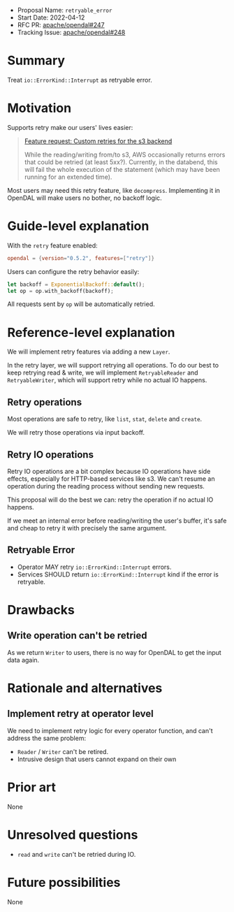 - Proposal Name: `retryable_error`
- Start Date: 2022-04-12
- RFC PR: [apache/opendal#247](https://github.com/apache/opendal/pull/247)
- Tracking Issue: [apache/opendal#248](https://github.com/apache/opendal/issues/248)

# Summary

Treat `io::ErrorKind::Interrupt` as retryable error.

# Motivation

Supports retry make our users' lives easier:

> [Feature request: Custom retries for the s3 backend](https://github.com/apache/opendal/issues/196)
>
> While the reading/writing from/to s3, AWS occasionally returns errors that could be retried (at least 5xx?). Currently, in the databend, this will fail the whole execution of the statement (which may have been running for an extended time).

Most users may need this retry feature, like `decompress`. Implementing it in OpenDAL will make users no bother, no backoff logic.

# Guide-level explanation

With the `retry` feature enabled:

```toml
opendal = {version="0.5.2", features=["retry"]}
```

Users can configure the retry behavior easily:

```rust
let backoff = ExponentialBackoff::default();
let op = op.with_backoff(backoff);
```

All requests sent by `op` will be automatically retried.

# Reference-level explanation

We will implement retry features via adding a new `Layer`.

In the retry layer, we will support retrying all operations. To do our best to keep retrying read & write, we will implement `RetryableReader` and `RetryableWriter`, which will support retry while no actual IO happens.

## Retry operations

Most operations are safe to retry, like `list`, `stat`, `delete` and `create`.

We will retry those operations via input backoff.

## Retry IO operations

Retry IO operations are a bit complex because IO operations have side effects, especially for HTTP-based services like s3. We can't resume an operation during the reading process without sending new requests.

This proposal will do the best we can: retry the operation if no actual IO happens.

If we meet an internal error before reading/writing the user's buffer, it's safe and cheap to retry it with precisely the same argument.

## Retryable Error

- Operator MAY retry `io::ErrorKind::Interrupt` errors.
- Services SHOULD return `io::ErrorKind::Interrupt` kind if the error is retryable.

# Drawbacks

## Write operation can't be retried

As we return `Writer` to users, there is no way for OpenDAL to get the input data again.

# Rationale and alternatives

## Implement retry at operator level

We need to implement retry logic for every operator function, and can't address the same problem:

- `Reader` / `Writer` can't be retired.
- Intrusive design that users cannot expand on their own

# Prior art

None

# Unresolved questions

- `read` and `write` can't be retried during IO.

# Future possibilities

None
